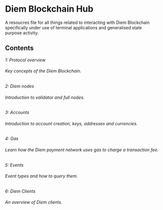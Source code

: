 # Diem Blockchain Hub

A resoucres file for all things related to interacting with Diem Blockchain specifically under use of terminal applications and generalised state purpose activity.

## Contents

*1: Protocol overview*

###### Key concepts of the Diem Blockchain.

*2: Diem nodes*

###### Introduction to validator and full nodes.

*3: Accounts*

###### Introduction to account creation, keys, addresses and currencies.

*4: Gas*

###### Learn how the Diem payment network uses gas to charge a transaction fee.

*5: Events*

###### Event types and how to query them.

*6: Diem Clients*

###### An overview of Diem clients.
